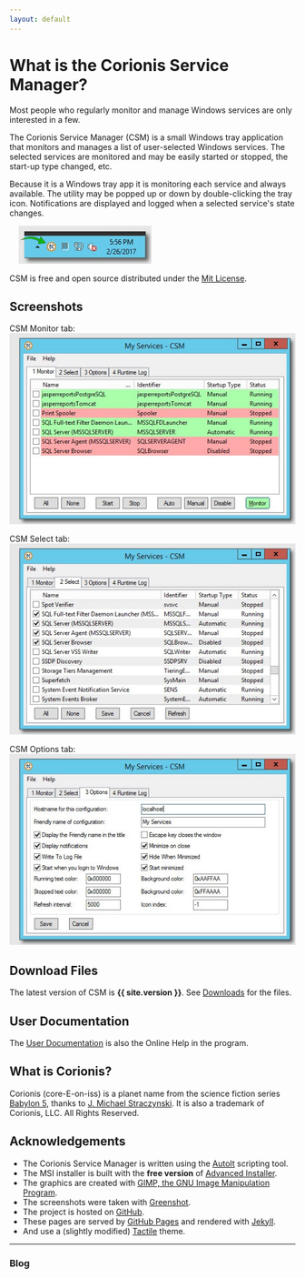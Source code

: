```yaml
---
layout: default
---
```

# What is the Corionis Service Manager?
Most people who regularly monitor and manage Windows services are only interested in a few.

The Corionis Service Manager (CSM) is a small Windows tray application that monitors and manages a list of user-selected Windows services. The selected services are monitored and may be easily started or stopped, the start-up type changed, etc.

Because it is a Windows tray app it is monitoring each service and always available. The utility may be popped up or down by double-clicking the tray icon. Notifications are displayed and logged when a selected service's state changes.

&nbsp;&nbsp;&nbsp;&nbsp;![CSM in the system tray](res/ss-tray.jpg "CSM in the system tray")

CSM is free and open source distributed under the [Mit License](https://github.com/Corionis/CorionisServiceManager/blob/master/LICENSE.txt).

## Screenshots
CSM Monitor tab:<br/>
![CSM Monitor tab](res/ss-monitor.jpg "Monitor tab")<br/>

CSM Select tab:<br/>
![CSM Select tab](res/ss-select.jpg "Select tab")<br/>

CSM Options tab:<br/>
![Options tab](res/ss-options.jpg "Options tab")<br/>

## Download Files
The latest version of CSM is **{{ site.version }}**. See [Downloads](downloads) for the files. 

## User Documentation
The [User Documentation](help) is also the Online Help in the program.

## What is Corionis?
Corionis (core-E-on-iss) is a planet name from the science fiction series [Babylon 5](http://www.imdb.com/title/tt0105946/), thanks to [J. Michael Straczynski](http://www.imdb.com/name/nm0833089). It is also a trademark of Corionis, LLC. All Rights Reserved.

## Acknowledgements
 * The Corionis Service Manager is written using the [AutoIt](https://www.autoitscript.com/) scripting tool.
 * The MSI installer is built with the **free version** of [Advanced Installer](http://www.advancedinstaller.com/).
 * The graphics are created with [GIMP, the GNU Image Manipulation Program](https://www.gimp.org/).
 * The screenshots were taken with [Greenshot](http://getgreenshot.org/).
 * The project is hosted on [GitHub](https://github.com).
 * These pages are served by [GitHub Pages](https://pages.github.com/) and rendered with [Jekyll](https://jekyllrb.com/).
 * And use a (slightly modified) [Tactile](https://pages-themes.github.io/tactile/) theme.

---
### Blog
